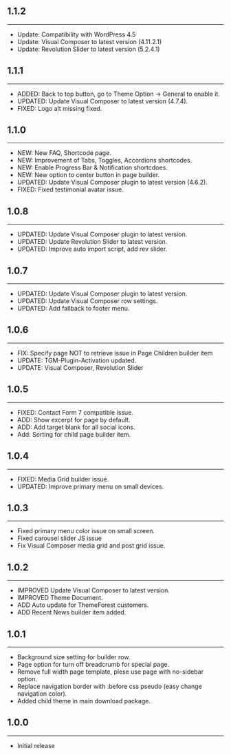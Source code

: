 ## 1.1.2
------------------------------------------------------------------------
* Update: Compatibility with WordPress 4.5
* Update: Visual Composer to latest version (4.11.2.1)
* Update: Revolution Slider to latest version (5.2.4.1)


## 1.1.1
------------------------------------------------------------------------
* ADDED: Back to top button, go to Theme Option -> General to enable it.
* UPDATED: Update Visual Composer to latest version (4.7.4).
* FIXED: Logo alt missing fixed.

## 1.1.0
------------------------------------------------------------------------
* NEW: New FAQ, Shortcode page.
* NEW: Improvement of Tabs, Toggles, Accordions shortcodes.
* NEW: Enable Progress Bar & Notification shortcdoes.
* NEW: New option to center button in page builder.
* UPDATED: Update Visual Composer plugin to latest version (4.6.2).
* FIXED: Fixed testimonial avatar issue.


## 1.0.8
------------------------------------------------------------------------
* UPDATED: Update Visual Composer plugin to latest version.
* UPDATED: Update Revolution Slider to latest version.
* UPDATED: Improve auto import script, add rev slider.


## 1.0.7
------------------------------------------------------------------------
* UPDATED: Update Visual Composer plugin to latest version.
* UPDATED: Update Visual Composer row settings.
* UPDATED: Add fallback to footer menu.


## 1.0.6
------------------------------------------------------------------------
* FIX: Specify page NOT to retrieve issue in Page Children builder item
* UPDATE: TGM-Plugin-Activation updated.
* UPDATE: Visual Composer, Revolution Slider


## 1.0.5
------------------------------------------------------------------------
* FIXED: Contact Form 7 compatible issue.
* ADD: Show excerpt for page by default.
* ADD: Add target blank for all social icons.
* Add: Sorting for child page builder item.


## 1.0.4
------------------------------------------------------------------------
* FIXED: Media Grid builder issue.
* UPDATED: Improve primary menu on small devices.


## 1.0.3
------------------------------------------------------------------------
* Fixed primary menu color issue on small screen.
* Fixed carousel slider JS issue
* Fix Visual Composer media grid and post grid issue.


## 1.0.2
------------------------------------------------------------------------
* IMPROVED Update Visual Composer to latest version.
* IMPROVED Theme Document.
* ADD Auto update for ThemeForest customers.
* ADD Recent News builder item added.


## 1.0.1
------------------------------------------------------------------------
* Background size setting for builder row.
* Page option for turn off breadcrumb for special page.
* Remove full width page template, plese use page with no-sidebar option.
* Replace navigation border with :before css pseudo (easy change navigation color).
* Added child theme in main download package.


## 1.0.0
------------------------------------------------------------------------
* Initial release
